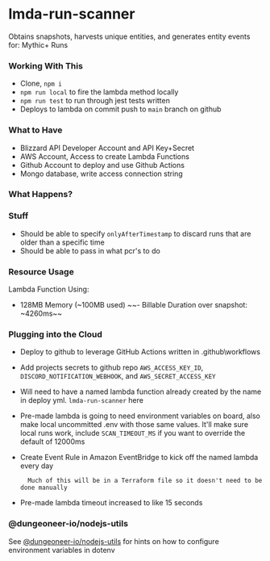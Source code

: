 # lmda-run-scanner
Obtains snapshots, harvests unique entities, and generates entity events for: Mythic+ Runs

### Working With This
- Clone, `npm i`
- `npm run local` to fire the lambda method locally
- `npm run test` to run through jest tests written
- Deploys to lambda on commit push to `main` branch on github

### What to Have
- Blizzard API Developer Account and API Key+Secret
- AWS Account, Access to create Lambda Functions
- Github Account to deploy and use Github Actions
- Mongo database, write access connection string

### What Happens?




### Stuff
- Should be able to specify `onlyAfterTimestamp` to discard runs that are older than a specific time
- Should be able to pass in what pcr's to do










### Resource Usage
Lambda Function Using:
- 128MB Memory (~100MB used)
~~- Billable Duration over snapshot: ~4260ms~~

### Plugging into the Cloud
- Deploy to github to leverage GitHub Actions written in .github\workflows
- Add projects secrets to github repo `AWS_ACCESS_KEY_ID`, `DISCORD_NOTIFICATION_WEBHOOK`, and `AWS_SECRET_ACCESS_KEY`
- Will need to have a named lambda function already created by the name in deploy yml. `lmda-run-scanner` here
- Pre-made lambda is going to need environment variables on board, also make local uncommitted .env with those same values. It'll make sure local runs work, include `SCAN_TIMEOUT_MS` if you want to override the default of 12000ms
- Create Event Rule in Amazon EventBridge to kick off the named lambda every day

        Much of this will be in a Terraform file so it doesn't need to be done manually
- Pre-made lambda timeout increased to like 15 seconds

### @dungeoneer-io/nodejs-utils
See [@dungeoneer-io/nodejs-utils](https://github.com/dungeoneer-io/nodejs-utils) for hints on how to configure environment variables in dotenv